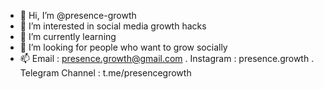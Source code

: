- 👋 Hi, I’m @presence-growth
- 👀 I’m interested in social media growth hacks
- 🌱 I’m currently learning
- 💞️ I’m looking for people who want to grow socially
- 📫 Email : presence.growth@gmail.com
.    Instagram : presence.growth
.    Telegram Channel : t.me/presencegrowth

<!---
We are A Team of FIVE Freelancer Digital Marketing Tech Experts
* Instagram REAL Audience Boost (Bestseller)
* Organic Instagram Growth (Packages)
--->
